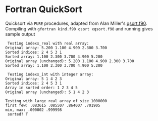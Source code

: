 # Fortran QuickSort
Quicksort via `PURE` procedures, adapted from Alan Miller's [qsort.f90](https://jblevins.org/mirror/amiller/qsort.f90). Compiling with 
`gfortran kind.f90 qsort xqsort.f90` and running gives sample output

```
 Testing indexx_real with real array:
Original array: 5.200 1.100 4.900 2.300 3.700
Sorted indices: 2 4 5 3 1
Sorted array: 1.100 2.300 3.700 4.900 5.200
Original array (unchanged): 5.200 1.100 4.900 2.300 3.700
Sorted array: 1.100 2.300 3.700 4.900 5.200

 Testing indexx_int with integer array:
Original array: 5 1 4 2 3
Sorted indices: 2 4 5 3 1
Array in sorted order: 1 2 3 4 5
Original array (unchanged): 5 1 4 2 3

Testing with large real array of size 1000000
first few: .083615 .085507 .864007 .701905
min, max: .000002 .999998
 sorted? T
```
